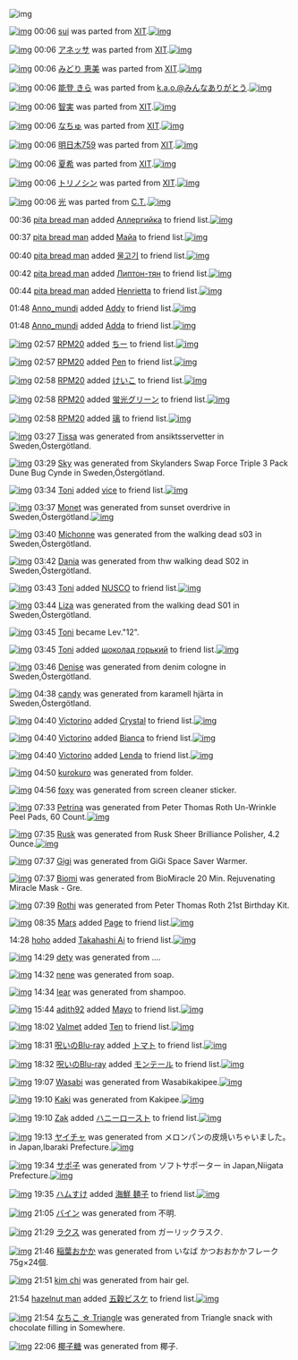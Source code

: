 ![img](http://gdrive-cdn.herokuapp.com/537b65a5bc09f0000721dda7/512px-barcode.png)

[![img](http://www.deviantsart.com/1ieumg1.png)](http://www.barcodekanojo.com/kanojo/1458630/sui) 00:06 [sui](http://www.barcodekanojo.com/kanojo/1458630/sui) was parted from [XIT](http://www.barcodekanojo.com/kanojo/1458630/sui).[![img](http://www.deviantsart.com/815jg6.jpeg)](http://www.barcodekanojo.com/user/209348/XIT) 

[![img](http://www.deviantsart.com/1ib2auc.png)](http://www.barcodekanojo.com/kanojo/1788523/%E3%82%A2%E3%83%8D%E3%83%83%E3%82%B5) 00:06 [アネッサ](http://www.barcodekanojo.com/kanojo/1788523/%E3%82%A2%E3%83%8D%E3%83%83%E3%82%B5) was parted from [XIT](http://www.barcodekanojo.com/kanojo/1788523/%E3%82%A2%E3%83%8D%E3%83%83%E3%82%B5).[![img](http://www.deviantsart.com/815jg6.jpeg)](http://www.barcodekanojo.com/user/209348/XIT) 

[![img](http://www.deviantsart.com/2grtecn.png)](http://www.barcodekanojo.com/kanojo/2290859/%E3%81%BF%E3%81%A9%E3%82%8A%20%E6%81%B5%E7%BE%8E) 00:06 [みどり 恵美](http://www.barcodekanojo.com/kanojo/2290859/%E3%81%BF%E3%81%A9%E3%82%8A%20%E6%81%B5%E7%BE%8E) was parted from [XIT](http://www.barcodekanojo.com/kanojo/2290859/%E3%81%BF%E3%81%A9%E3%82%8A%20%E6%81%B5%E7%BE%8E).[![img](http://www.deviantsart.com/815jg6.jpeg)](http://www.barcodekanojo.com/user/209348/XIT) 

[![img](http://www.deviantsart.com/1bjcoq3.png)](http://www.barcodekanojo.com/kanojo/61674/%E8%83%BD%E7%99%BB%20%E3%81%8D%E3%82%89) 00:06 [能登 きら](http://www.barcodekanojo.com/kanojo/61674/%E8%83%BD%E7%99%BB%20%E3%81%8D%E3%82%89) was parted from [k.a.o.@みんなありがとう](http://www.barcodekanojo.com/kanojo/61674/%E8%83%BD%E7%99%BB%20%E3%81%8D%E3%82%89).[![img](http://www.deviantsart.com/1ne7497.jpeg)](http://www.barcodekanojo.com/user/30944/k.a.o.%40%E3%81%BF%E3%82%93%E3%81%AA%E3%81%82%E3%82%8A%E3%81%8C%E3%81%A8%E3%81%86) 

[![img](http://www.deviantsart.com/1q1g1au.png)](http://www.barcodekanojo.com/kanojo/2398817/%E6%99%BA%E5%AE%9F) 00:06 [智実](http://www.barcodekanojo.com/kanojo/2398817/%E6%99%BA%E5%AE%9F) was parted from [XIT](http://www.barcodekanojo.com/kanojo/2398817/%E6%99%BA%E5%AE%9F).[![img](http://www.deviantsart.com/815jg6.jpeg)](http://www.barcodekanojo.com/user/209348/XIT) 

[![img](http://www.deviantsart.com/2dfe96c.png)](http://www.barcodekanojo.com/kanojo/2173578/%E3%81%AA%E3%81%A1%E3%82%85) 00:06 [なちゅ](http://www.barcodekanojo.com/kanojo/2173578/%E3%81%AA%E3%81%A1%E3%82%85) was parted from [XIT](http://www.barcodekanojo.com/kanojo/2173578/%E3%81%AA%E3%81%A1%E3%82%85).[![img](http://www.deviantsart.com/815jg6.jpeg)](http://www.barcodekanojo.com/user/209348/XIT) 

[![img](http://www.deviantsart.com/1qb3rbr.png)](http://www.barcodekanojo.com/kanojo/393080/%E6%98%8E%E6%97%A5%E6%9C%A8759) 00:06 [明日木759](http://www.barcodekanojo.com/kanojo/393080/%E6%98%8E%E6%97%A5%E6%9C%A8759) was parted from [XIT](http://www.barcodekanojo.com/kanojo/393080/%E6%98%8E%E6%97%A5%E6%9C%A8759).[![img](http://www.deviantsart.com/815jg6.jpeg)](http://www.barcodekanojo.com/user/209348/XIT) 

[![img](http://www.deviantsart.com/1g6nnms.png)](http://www.barcodekanojo.com/kanojo/418553/%E5%A4%8F%E5%B8%8C) 00:06 [夏希](http://www.barcodekanojo.com/kanojo/418553/%E5%A4%8F%E5%B8%8C) was parted from [XIT](http://www.barcodekanojo.com/kanojo/418553/%E5%A4%8F%E5%B8%8C).[![img](http://www.deviantsart.com/815jg6.jpeg)](http://www.barcodekanojo.com/user/209348/XIT) 

[![img](http://www.deviantsart.com/eptrk7.png)](http://www.barcodekanojo.com/kanojo/1450494/%E3%83%88%E3%83%AA%E3%83%8E%E3%82%B7%E3%83%B3) 00:06 [トリノシン](http://www.barcodekanojo.com/kanojo/1450494/%E3%83%88%E3%83%AA%E3%83%8E%E3%82%B7%E3%83%B3) was parted from [XIT](http://www.barcodekanojo.com/kanojo/1450494/%E3%83%88%E3%83%AA%E3%83%8E%E3%82%B7%E3%83%B3).[![img](http://www.deviantsart.com/815jg6.jpeg)](http://www.barcodekanojo.com/user/209348/XIT) 

[![img](http://www.deviantsart.com/30uojcj.png)](http://www.barcodekanojo.com/kanojo/2550591/%E5%85%89) 00:06 [光](http://www.barcodekanojo.com/kanojo/2550591/%E5%85%89) was parted from [C.T.](http://www.barcodekanojo.com/kanojo/2550591/%E5%85%89).[![img](http://www.deviantsart.com/fhrc6a.jpeg)](http://www.barcodekanojo.com/user/272165/C.T.) 

00:36 [pita bread man](http://www.barcodekanojo.com/user/500254/pita%20bread%20man) added [Аллергийка](http://www.barcodekanojo.com/kanojo/2681675/%D0%90%D0%BB%D0%BB%D0%B5%D1%80%D0%B3%D0%B8%D0%B9%D0%BA%D0%B0) to friend list.[![img](http://www.deviantsart.com/17rbnrp.png)](http://www.barcodekanojo.com/kanojo/2681675/%D0%90%D0%BB%D0%BB%D0%B5%D1%80%D0%B3%D0%B8%D0%B9%D0%BA%D0%B0) 

00:37 [pita bread man](http://www.barcodekanojo.com/user/500254/pita%20bread%20man) added [Майа](http://www.barcodekanojo.com/kanojo/2620358/%D0%9C%D0%B0%D0%B9%D0%B0) to friend list.[![img](http://www.deviantsart.com/3sdh7j4.png)](http://www.barcodekanojo.com/kanojo/2620358/%D0%9C%D0%B0%D0%B9%D0%B0) 

00:40 [pita bread man](http://www.barcodekanojo.com/user/500254/pita%20bread%20man) added [물고기](http://www.barcodekanojo.com/kanojo/1537429/%EB%AC%BC%EA%B3%A0%EA%B8%B0) to friend list.[![img](http://www.deviantsart.com/23t627u.png)](http://www.barcodekanojo.com/kanojo/1537429/%EB%AC%BC%EA%B3%A0%EA%B8%B0) 

00:42 [pita bread man](http://www.barcodekanojo.com/user/500254/pita%20bread%20man) added [Липтон-тян](http://www.barcodekanojo.com/kanojo/2844075/%D0%9B%D0%B8%D0%BF%D1%82%D0%BE%D0%BD-%D1%82%D1%8F%D0%BD) to friend list.[![img](http://www.deviantsart.com/2ldlu4t.png)](http://www.barcodekanojo.com/kanojo/2844075/%D0%9B%D0%B8%D0%BF%D1%82%D0%BE%D0%BD-%D1%82%D1%8F%D0%BD) 

00:44 [pita bread man](http://www.barcodekanojo.com/user/500254/pita%20bread%20man) added [Henrietta](http://www.barcodekanojo.com/kanojo/2629154/Henrietta) to friend list.[![img](http://www.deviantsart.com/1s492u3.png)](http://www.barcodekanojo.com/kanojo/2629154/Henrietta) 

01:48 [Anno_mundi](http://www.barcodekanojo.com/user/500255/Anno_mundi) added [Addy](http://www.barcodekanojo.com/kanojo/2654615/Addy) to friend list.[![img](http://www.deviantsart.com/2p7adrr.png)](http://www.barcodekanojo.com/kanojo/2654615/Addy) 

01:48 [Anno_mundi](http://www.barcodekanojo.com/user/500255/Anno_mundi) added [Adda](http://www.barcodekanojo.com/kanojo/2534868/Adda) to friend list.[![img](http://www.deviantsart.com/11gnovc.png)](http://www.barcodekanojo.com/kanojo/2534868/Adda) 

[![img](http://www.deviantsart.com/1m0o1ih.jpeg)](http://www.barcodekanojo.com/user/397515/RPM20) 02:57 [RPM20](http://www.barcodekanojo.com/user/397515/RPM20) added [ちー](http://www.barcodekanojo.com/kanojo/202868/%E3%81%A1%E3%83%BC) to friend list.[![img](http://www.deviantsart.com/21f62m.png)](http://www.barcodekanojo.com/kanojo/202868/%E3%81%A1%E3%83%BC) 

[![img](http://www.deviantsart.com/1m0o1ih.jpeg)](http://www.barcodekanojo.com/user/397515/RPM20) 02:57 [RPM20](http://www.barcodekanojo.com/user/397515/RPM20) added [Pen](http://www.barcodekanojo.com/kanojo/2378509/Pen) to friend list.[![img](http://www.deviantsart.com/15in0bs.png)](http://www.barcodekanojo.com/kanojo/2378509/Pen) 

[![img](http://www.deviantsart.com/1m0o1ih.jpeg)](http://www.barcodekanojo.com/user/397515/RPM20) 02:58 [RPM20](http://www.barcodekanojo.com/user/397515/RPM20) added [けいこ](http://www.barcodekanojo.com/kanojo/201959/%E3%81%91%E3%81%84%E3%81%93) to friend list.[![img](http://www.deviantsart.com/2v0kqj1.png)](http://www.barcodekanojo.com/kanojo/201959/%E3%81%91%E3%81%84%E3%81%93) 

[![img](http://www.deviantsart.com/1m0o1ih.jpeg)](http://www.barcodekanojo.com/user/397515/RPM20) 02:58 [RPM20](http://www.barcodekanojo.com/user/397515/RPM20) added [蛍光グリーン](http://www.barcodekanojo.com/kanojo/17893/%E8%9B%8D%E5%85%89%E3%82%B0%E3%83%AA%E3%83%BC%E3%83%B3) to friend list.[![img](http://www.deviantsart.com/uf8jvn.png)](http://www.barcodekanojo.com/kanojo/17893/%E8%9B%8D%E5%85%89%E3%82%B0%E3%83%AA%E3%83%BC%E3%83%B3) 

[![img](http://www.deviantsart.com/1m0o1ih.jpeg)](http://www.barcodekanojo.com/user/397515/RPM20) 02:58 [RPM20](http://www.barcodekanojo.com/user/397515/RPM20) added [璃](http://www.barcodekanojo.com/kanojo/212244/%E7%92%83) to friend list.[![img](http://www.deviantsart.com/3mah718.png)](http://www.barcodekanojo.com/kanojo/212244/%E7%92%83) 

[![img](http://www.deviantsart.com/1mdk0ni.png)](http://www.barcodekanojo.com/kanojo/3192862/Tissa) 03:27 [Tissa](http://www.barcodekanojo.com/kanojo/3192862/Tissa) was generated from ansiktsservetter in Sweden,Östergötland.

[![img](http://www.deviantsart.com/17n0shu.png)](http://www.barcodekanojo.com/kanojo/3192863/Sky) 03:29 [Sky](http://www.barcodekanojo.com/kanojo/3192863/Sky) was generated from Skylanders Swap Force Triple 3 Pack Dune Bug Cynde in Sweden,Östergötland.

[![img](http://www.deviantsart.com/1ppujvq.jpeg)](http://www.barcodekanojo.com/user/259677/Toni) 03:34 [Toni](http://www.barcodekanojo.com/user/259677/Toni) added [vice](http://www.barcodekanojo.com/kanojo/2513887/vice) to friend list.[![img](http://www.deviantsart.com/274e04r.png)](http://www.barcodekanojo.com/kanojo/2513887/vice) 

[![img](http://www.deviantsart.com/1n1g2tb.png)](http://www.barcodekanojo.com/kanojo/3192864/Monet) 03:37 [Monet](http://www.barcodekanojo.com/kanojo/3192864/Monet) was generated from sunset overdrive in Sweden,Östergötland.[![img](http://www.deviantsart.com/3br1tvj.jpeg)](http://www.barcodekanojo.com/product_images/barcode/6018394/1424457427/sunset%20overdrive.jpg) 

[![img](http://www.deviantsart.com/11g0ba2.png)](http://www.barcodekanojo.com/kanojo/3192865/Michonne) 03:40 [Michonne](http://www.barcodekanojo.com/kanojo/3192865/Michonne) was generated from the walking dead s03 in Sweden,Östergötland.

[![img](http://www.deviantsart.com/2ppb0m.png)](http://www.barcodekanojo.com/kanojo/3192866/Dania) 03:42 [Dania](http://www.barcodekanojo.com/kanojo/3192866/Dania) was generated from thw walking dead S02 in Sweden,Östergötland.

[![img](http://www.deviantsart.com/1ppujvq.jpeg)](http://www.barcodekanojo.com/user/259677/Toni) 03:43 [Toni](http://www.barcodekanojo.com/user/259677/Toni) added [NUSCO](http://www.barcodekanojo.com/kanojo/3061466/NUSCO) to friend list.[![img](http://www.deviantsart.com/2u41901.png)](http://www.barcodekanojo.com/kanojo/3061466/NUSCO) 

[![img](http://www.deviantsart.com/3oe4a1d.png)](http://www.barcodekanojo.com/kanojo/3192867/Liza) 03:44 [Liza](http://www.barcodekanojo.com/kanojo/3192867/Liza) was generated from the walking dead S01 in Sweden,Östergötland.

[![img](http://www.deviantsart.com/1ppujvq.jpeg)](http://www.barcodekanojo.com/user/259677/Toni) 03:45 [Toni](http://www.barcodekanojo.com/user/259677/Toni) became Lev."12".

[![img](http://www.deviantsart.com/1ppujvq.jpeg)](http://www.barcodekanojo.com/user/259677/Toni) 03:45 [Toni](http://www.barcodekanojo.com/user/259677/Toni) added [шоколад горький](http://www.barcodekanojo.com/kanojo/2650195/%D1%88%D0%BE%D0%BA%D0%BE%D0%BB%D0%B0%D0%B4%20%D0%B3%D0%BE%D1%80%D1%8C%D0%BA%D0%B8%D0%B9) to friend list.[![img](http://www.deviantsart.com/1ne7epb.png)](http://www.barcodekanojo.com/kanojo/2650195/%D1%88%D0%BE%D0%BA%D0%BE%D0%BB%D0%B0%D0%B4%20%D0%B3%D0%BE%D1%80%D1%8C%D0%BA%D0%B8%D0%B9) 

[![img](http://www.deviantsart.com/3mhmqft.png)](http://www.barcodekanojo.com/kanojo/3192868/Denise) 03:46 [Denise](http://www.barcodekanojo.com/kanojo/3192868/Denise) was generated from denim cologne in Sweden,Östergötland.

[![img](http://www.deviantsart.com/2qut6ll.png)](http://www.barcodekanojo.com/kanojo/3192869/candy) 04:38 [candy](http://www.barcodekanojo.com/kanojo/3192869/candy) was generated from karamell hjärta in Sweden,Östergötland.

[![img](http://www.deviantsart.com/1euf4qq.jpeg)](http://www.barcodekanojo.com/user/500256/Victorino) 04:40 [Victorino](http://www.barcodekanojo.com/user/500256/Victorino) added [Crystal](http://www.barcodekanojo.com/kanojo/3109243/Crystal) to friend list.[![img](http://www.deviantsart.com/jg9r5v.png)](http://www.barcodekanojo.com/kanojo/3109243/Crystal) 

[![img](http://www.deviantsart.com/1euf4qq.jpeg)](http://www.barcodekanojo.com/user/500256/Victorino) 04:40 [Victorino](http://www.barcodekanojo.com/user/500256/Victorino) added [Bianca](http://www.barcodekanojo.com/kanojo/2620005/Bianca) to friend list.[![img](http://www.deviantsart.com/3lpmraa.png)](http://www.barcodekanojo.com/kanojo/2620005/Bianca) 

[![img](http://www.deviantsart.com/1euf4qq.jpeg)](http://www.barcodekanojo.com/user/500256/Victorino) 04:40 [Victorino](http://www.barcodekanojo.com/user/500256/Victorino) added [Lenda](http://www.barcodekanojo.com/kanojo/2544626/Lenda) to friend list.[![img](http://www.deviantsart.com/ebe9e4.png)](http://www.barcodekanojo.com/kanojo/2544626/Lenda) 

[![img](http://www.deviantsart.com/2tcktq8.png)](http://www.barcodekanojo.com/kanojo/3192870/kurokuro) 04:50 [kurokuro](http://www.barcodekanojo.com/kanojo/3192870/kurokuro) was generated from folder.

[![img](http://www.deviantsart.com/2shnmek.png)](http://www.barcodekanojo.com/kanojo/3192871/foxy) 04:56 [foxy](http://www.barcodekanojo.com/kanojo/3192871/foxy) was generated from screen cleaner sticker.

[![img](http://www.deviantsart.com/3ua4jlv.png)](http://www.barcodekanojo.com/kanojo/3192872/Petrina) 07:33 [Petrina](http://www.barcodekanojo.com/kanojo/3192872/Petrina) was generated from Peter Thomas Roth Un-Wrinkle Peel Pads, 60 Count.[![img](http://www.deviantsart.com/2qdpnja.jpeg)](http://www.barcodekanojo.com/product_images/barcode/6018407/1424471581/50x50xPeter,P20Thomas,P20Roth,P20Un-Wrinkle,P20Peel,P20Pads,P2C,P2060,P20Count.jpg,qw=88,ah=88.pagespeed.ic.LN80FiDJkS.jpg) 

[![img](http://www.deviantsart.com/1sg8aln.png)](http://www.barcodekanojo.com/kanojo/3192873/Rusk) 07:35 [Rusk](http://www.barcodekanojo.com/kanojo/3192873/Rusk) was generated from Rusk Sheer Brilliance Polisher, 4.2 Ounce.[![img](http://www.deviantsart.com/2lk7n2r.jpeg)](http://www.barcodekanojo.com/product_images/barcode/6018408/1424471650/50x50xRusk,P20Sheer,P20Brilliance,P20Polisher,P2C,P204.2,P20Ounce.jpg,qw=88,ah=88.pagespeed.ic.L8TOJxgUmK.jpg) 

[![img](http://www.deviantsart.com/chgjh0.png)](http://www.barcodekanojo.com/kanojo/3192874/Gigi) 07:37 [Gigi](http://www.barcodekanojo.com/kanojo/3192874/Gigi) was generated from GiGi Space Saver Warmer.

[![img](http://www.deviantsart.com/153p1t2.png)](http://www.barcodekanojo.com/kanojo/3192875/Biomi) 07:37 [Biomi](http://www.barcodekanojo.com/kanojo/3192875/Biomi) was generated from BioMiracle 20 Min. Rejuvenating Miracle Mask - Gre.

[![img](http://www.deviantsart.com/31b4dl6.png)](http://www.barcodekanojo.com/kanojo/3192876/Rothi) 07:39 [Rothi](http://www.barcodekanojo.com/kanojo/3192876/Rothi) was generated from Peter Thomas Roth 21st Birthday Kit.

[![img](http://www.deviantsart.com/sq4on8.jpeg)](http://www.barcodekanojo.com/user/458030/Mars) 08:35 [Mars](http://www.barcodekanojo.com/user/458030/Mars) added [Page](http://www.barcodekanojo.com/kanojo/2604330/Page) to friend list.[![img](http://www.deviantsart.com/qo91b6.png)](http://www.barcodekanojo.com/kanojo/2604330/Page) 

14:28 [hoho](http://www.barcodekanojo.com/user/499501/hoho) added [Takahashi Ai](http://www.barcodekanojo.com/kanojo/1755236/Takahashi%20Ai) to friend list.[![img](http://www.deviantsart.com/189au8s.png)](http://www.barcodekanojo.com/kanojo/1755236/Takahashi%20Ai) 

[![img](http://www.deviantsart.com/1dskpjo.png)](http://www.barcodekanojo.com/kanojo/3192877/dety) 14:29 [dety](http://www.barcodekanojo.com/kanojo/3192877/dety) was generated from ....

[![img](http://www.deviantsart.com/cqbrao.png)](http://www.barcodekanojo.com/kanojo/3192878/nene) 14:32 [nene](http://www.barcodekanojo.com/kanojo/3192878/nene) was generated from soap.

[![img](http://www.deviantsart.com/32eg9jg.png)](http://www.barcodekanojo.com/kanojo/3192879/lear) 14:34 [lear](http://www.barcodekanojo.com/kanojo/3192879/lear) was generated from shampoo.

[![img](http://www.deviantsart.com/13l6vij.jpeg)](http://www.barcodekanojo.com/user/445977/adith92) 15:44 [adith92](http://www.barcodekanojo.com/user/445977/adith92) added [Mayo](http://www.barcodekanojo.com/kanojo/2555349/Mayo) to friend list.[![img](http://www.deviantsart.com/1fn0rco.png)](http://www.barcodekanojo.com/kanojo/2555349/Mayo) 

[![img](http://www.deviantsart.com/1facubr.jpeg)](http://www.barcodekanojo.com/user/335206/Valmet) 18:02 [Valmet](http://www.barcodekanojo.com/user/335206/Valmet) added [Ten](http://www.barcodekanojo.com/kanojo/3083400/Ten) to friend list.[![img](http://www.deviantsart.com/165d6uj.png)](http://www.barcodekanojo.com/kanojo/3083400/Ten) 

[![img](http://www.deviantsart.com/p8avmd.jpeg)](http://www.barcodekanojo.com/user/243256/%E5%91%AA%E3%81%84%E3%81%AEBlu-ray) 18:31 [呪いのBlu-ray](http://www.barcodekanojo.com/user/243256/%E5%91%AA%E3%81%84%E3%81%AEBlu-ray) added [トマト](http://www.barcodekanojo.com/kanojo/302770/%E3%83%88%E3%83%9E%E3%83%88) to friend list.[![img](http://www.deviantsart.com/3t2unki.png)](http://www.barcodekanojo.com/kanojo/302770/%E3%83%88%E3%83%9E%E3%83%88) 

[![img](http://www.deviantsart.com/p8avmd.jpeg)](http://www.barcodekanojo.com/user/243256/%E5%91%AA%E3%81%84%E3%81%AEBlu-ray) 18:32 [呪いのBlu-ray](http://www.barcodekanojo.com/user/243256/%E5%91%AA%E3%81%84%E3%81%AEBlu-ray) added [モンテール](http://www.barcodekanojo.com/kanojo/23939/%E3%83%A2%E3%83%B3%E3%83%86%E3%83%BC%E3%83%AB) to friend list.[![img](http://www.deviantsart.com/e60rl1.png)](http://www.barcodekanojo.com/kanojo/23939/%E3%83%A2%E3%83%B3%E3%83%86%E3%83%BC%E3%83%AB) 

[![img](http://www.deviantsart.com/1segsd7.png)](http://www.barcodekanojo.com/kanojo/3192880/Wasabi) 19:07 [Wasabi](http://www.barcodekanojo.com/kanojo/3192880/Wasabi) was generated from Wasabikakipee.[![img](http://www.deviantsart.com/tc0kki.jpeg)](http://www.barcodekanojo.com/product_images/barcode/4002177/1339325443/%E3%82%8F%E3%81%95%E3%81%B3%E6%9F%BF%E3%83%94%E3%83%BC.jpg) 

[![img](http://www.deviantsart.com/2relr1m.png)](http://www.barcodekanojo.com/kanojo/3192881/Kaki) 19:10 [Kaki](http://www.barcodekanojo.com/kanojo/3192881/Kaki) was generated from Kakipee.[![img](http://www.deviantsart.com/1qigs7r.jpeg)](http://www.barcodekanojo.com/product_images/barcode/5249501/1388495928/%E6%9F%BF%E3%83%94%E3%83%BC.jpg) 

[![img](http://www.deviantsart.com/2dtl6i2.jpeg)](http://www.barcodekanojo.com/user/280625/Zak) 19:10 [Zak](http://www.barcodekanojo.com/user/280625/Zak) added [ハニーロースト](http://www.barcodekanojo.com/kanojo/51554/%E3%83%8F%E3%83%8B%E3%83%BC%E3%83%AD%E3%83%BC%E3%82%B9%E3%83%88) to friend list.[![img](http://www.deviantsart.com/3k9f877.png)](http://www.barcodekanojo.com/kanojo/51554/%E3%83%8F%E3%83%8B%E3%83%BC%E3%83%AD%E3%83%BC%E3%82%B9%E3%83%88) 

[![img](http://www.deviantsart.com/1jt01sq.png)](http://www.barcodekanojo.com/kanojo/3192882/%E3%83%A4%E3%82%A4%E3%83%81%E3%83%A3) 19:13 [ヤイチャ](http://www.barcodekanojo.com/kanojo/3192882/%E3%83%A4%E3%82%A4%E3%83%81%E3%83%A3) was generated from メロンパンの皮焼いちゃいました。 in Japan,Ibaraki Prefecture.[![img](http://www.deviantsart.com/2ak40hd.jpeg)](http://www.barcodekanojo.com/product_images/barcode/5989080/1415867155/%E3%83%A1%E3%83%AD%E3%83%B3%E3%83%91%E3%83%B3%E3%81%AE%E7%9A%AE%E7%84%BC%E3%81%84%E3%81%A1%E3%82%83%E3%81%84%E3%81%BE%E3%81%97%E3%81%9F.jpg) 

[![img](http://www.deviantsart.com/3k3rrb8.png)](http://www.barcodekanojo.com/kanojo/3192883/%E3%82%B5%E3%83%9D%E5%AD%90) 19:34 [サポ子](http://www.barcodekanojo.com/kanojo/3192883/%E3%82%B5%E3%83%9D%E5%AD%90) was generated from ソフトサポーター in Japan,Niigata Prefecture.[![img](http://www.deviantsart.com/3vi4jc8.jpeg)](http://www.barcodekanojo.com/product_images/barcode/6018424/1424514837/50x50x,PE3,P82,PBD,PE3,P83,P95,PE3,P83,P88,PE3,P82,PB5,PE3,P83,P9D,PE3,P83,PBC,PE3,P82,PBF,PE3,P83,PBC.jpg,qw=88,ah=88.pagespeed.ic.3ZLXM_IPuF.jpg) 

[![img](http://www.deviantsart.com/3ueb4vl.jpeg)](http://www.barcodekanojo.com/user/31615/%E3%83%8F%E3%83%A0%E3%81%99%E3%81%91) 19:35 [ハムすけ](http://www.barcodekanojo.com/user/31615/%E3%83%8F%E3%83%A0%E3%81%99%E3%81%91) added [海鮮 麺子](http://www.barcodekanojo.com/kanojo/2566249/%E6%B5%B7%E9%AE%AE%20%E9%BA%BA%E5%AD%90) to friend list.[![img](http://www.deviantsart.com/3h0e6j4.png)](http://www.barcodekanojo.com/kanojo/2566249/%E6%B5%B7%E9%AE%AE%20%E9%BA%BA%E5%AD%90) 

[![img](http://www.deviantsart.com/39hhhcq.png)](http://www.barcodekanojo.com/kanojo/3192884/%20%E3%83%90%E3%82%A4%E3%83%B3) 21:05 [ バイン](http://www.barcodekanojo.com/kanojo/3192884/%20%E3%83%90%E3%82%A4%E3%83%B3) was generated from 不明.

[![img](http://www.deviantsart.com/2q6v6pn.png)](http://www.barcodekanojo.com/kanojo/3192885/%E3%83%A9%E3%82%AF%E3%82%B9) 21:29 [ラクス](http://www.barcodekanojo.com/kanojo/3192885/%E3%83%A9%E3%82%AF%E3%82%B9) was generated from ガーリックラスク.

[![img](http://www.deviantsart.com/1uk108c.png)](http://www.barcodekanojo.com/kanojo/3192886/%E7%A8%B2%E8%91%89%E3%81%8A%E3%81%8B%E3%81%8B) 21:46 [稲葉おかか](http://www.barcodekanojo.com/kanojo/3192886/%E7%A8%B2%E8%91%89%E3%81%8A%E3%81%8B%E3%81%8B) was generated from いなば かつおおかかフレーク 75g×24個.

[![img](http://www.deviantsart.com/1f1ogn8.png)](http://www.barcodekanojo.com/kanojo/3192887/kim%20chi) 21:51 [kim chi](http://www.barcodekanojo.com/kanojo/3192887/kim%20chi) was generated from hair gel.

21:54 [hazelnut man](http://www.barcodekanojo.com/user/500266/hazelnut%20man) added [五穀ビスケ](http://www.barcodekanojo.com/kanojo/3142605/%E4%BA%94%E7%A9%80%E3%83%93%E3%82%B9%E3%82%B1) to friend list.[![img](http://www.deviantsart.com/3k58h5m.png)](http://www.barcodekanojo.com/kanojo/3142605/%E4%BA%94%E7%A9%80%E3%83%93%E3%82%B9%E3%82%B1) 

[![img](http://www.deviantsart.com/18d4mkr.png)](http://www.barcodekanojo.com/kanojo/3192888/%E3%81%AA%E3%81%A1%E3%81%93%20%E2%98%86%20Triangle) 21:54 [なちこ ☆ Triangle](http://www.barcodekanojo.com/kanojo/3192888/%E3%81%AA%E3%81%A1%E3%81%93%20%E2%98%86%20Triangle) was generated from Triangle snack with chocolate filling  in Somewhere.

[![img](http://www.deviantsart.com/1i5fh46.png)](http://www.barcodekanojo.com/kanojo/3192889/%E6%A4%B0%E5%AD%90%E7%B3%96) 22:06 [椰子糖](http://www.barcodekanojo.com/kanojo/3192889/%E6%A4%B0%E5%AD%90%E7%B3%96) was generated from 椰子.

